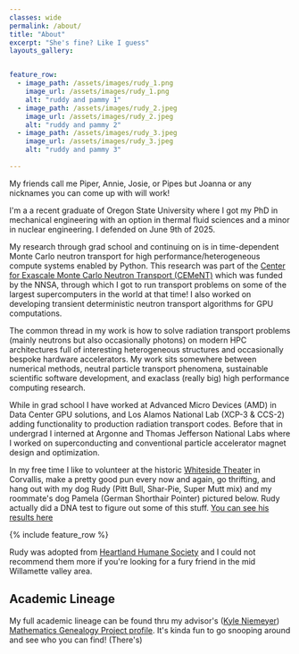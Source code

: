 ```yaml
---
classes: wide
permalink: /about/
title: "About"
excerpt: "She's fine? Like I guess"
layouts_gallery:


feature_row:
  - image_path: /assets/images/rudy_1.png
    image_url: /assets/images/rudy_1.png
    alt: "ruddy and pammy 1"
  - image_path: /assets/images/rudy_2.jpeg
    image_url: /assets/images/rudy_2.jpeg
    alt: "ruddy and pammy 2"
  - image_path: /assets/images/rudy_3.jpeg
    image_url: /assets/images/rudy_3.jpeg
    alt: "ruddy and pammy 3"
    
---
```


My friends call me Piper, Annie, Josie, or Pipes but Joanna or any nicknames you can come up with will work!

I'm a a recent graduate of Oregon State University where I got my PhD in mechanical engineering with an option in thermal fluid sciences and a minor in nuclear engineering. I defended on June 9th of 2025.

My research through grad school and continuing on is in time-dependent Monte Carlo neutron transport for high performance/heterogeneous compute systems enabled by Python. This research was part of the [Center for Exascale Monte Carlo Neutron Transport (CEMeNT)](https://cement-psaap.github.io/) which was funded by the NNSA, through which I got to run transport problems on some of the largest supercomputers in the world at that time! I also worked on developing transient deterministic neutron transport algorithms for GPU computations.

The common thread in my work is how to solve radiation transport problems (mainly neutrons but also occasionally photons) on modern HPC architectures full of interesting heterogeneous structures and occasionally bespoke hardware accelerators.
My work sits somewhere between numerical methods, neutral particle transport phenomena, sustainable scientific software development, and exaclass (really big) high performance computing research.

While in grad school I have worked at Advanced Micro Devices (AMD) in Data Center GPU solutions, and Los Alamos National Lab (XCP-3 & CCS-2) adding functionality to production radiation transport codes. Before that in undergrad I interned at Argonne and Thomas Jefferson National Labs where I worked on superconducting and conventional particle accelerator magnet design and optimization.

In my free time I like to volunteer at the historic [Whiteside Theater](https://www.whitesidetheatre.org/) in Corvallis, make a pretty good pun every now and again,
go thrifting, and hang out with my dog Rudy (Pitt Bull, Shar-Pie, Super Mutt mix) and my roommate's dog Pamela (German Shorthair Pointer) pictured below.
Rudy actually did a DNA test to figure out some of this stuff. [You can see his results here](https://embk.me/rudy2044)

{% include feature_row %}

Rudy was adopted from [Heartland Humane Society](https://heartlandhumane.org/) and I could not recommend them more if you're looking for a fury friend in the mid Willamette valley area.

## Academic Lineage

My full academic lineage can be found thru my advisor's ([Kyle Niemeyer](https://niemeyer-research-group.github.io/)) [Mathematics Genealogy Project profile](https://www.mathgenealogy.org/id.php?id=180371). It's kinda fun to go snooping around and see who you can find! (There's)